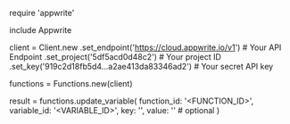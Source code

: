 require 'appwrite'

include Appwrite

client = Client.new
    .set_endpoint('https://cloud.appwrite.io/v1') # Your API Endpoint
    .set_project('5df5acd0d48c2') # Your project ID
    .set_key('919c2d18fb5d4...a2ae413da83346ad2') # Your secret API key

functions = Functions.new(client)

result = functions.update_variable(
    function_id: '<FUNCTION_ID>',
    variable_id: '<VARIABLE_ID>',
    key: '<KEY>',
    value: '<VALUE>' # optional
)
